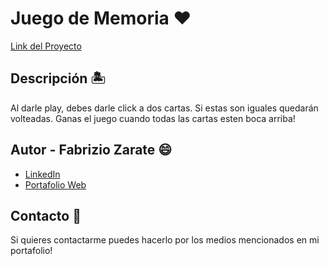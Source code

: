 <h1>Juego de Memoria ❤️</h1>

[Link del Proyecto](https://memorygame-fabrudev.netlify.app)

## Descripción 🏝️ 

Al darle play, debes darle click a dos cartas. Si estas son iguales quedarán volteadas. Ganas el juego cuando todas las cartas esten boca arriba!

## Autor - **Fabrizio Zarate** 😄 

* [LinkedIn](https://www.linkedin.com/in/fabrudev/)
* [Portafolio Web](https://fabru-dev.netlify.app)

## Contacto 👤
Si quieres contactarme puedes hacerlo por los medios mencionados en mi portafolio!
